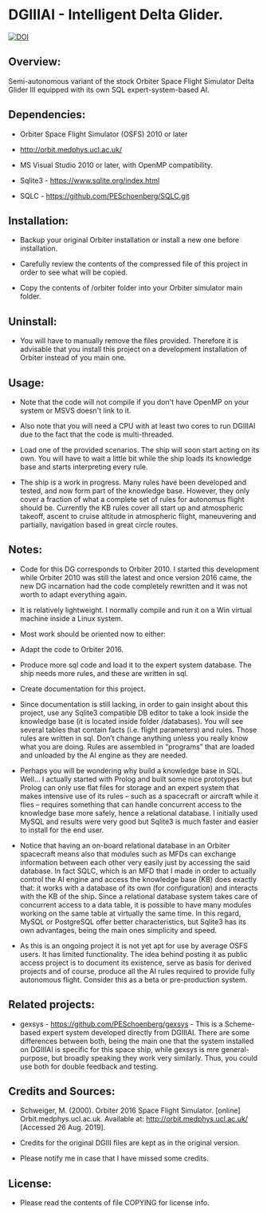 # DGIIIAI - Intelligent Delta Glider.

[![DOI](https://zenodo.org/badge/202588435.svg)](https://zenodo.org/badge/latestdoi/202588435)


## Overview:

Semi-autonomous variant of the stock Orbiter Space Flight Simulator Delta Glider 
III equipped with its own SQL expert-system-based AI.


## Dependencies:

* Orbiter Space Flight Simulator (OSFS) 2010 or later 
- http://orbit.medphys.ucl.ac.uk/

* MS Visual Studio 2010 or later, with OpenMP compatibility.

* Sqlite3 - https://www.sqlite.org/index.html 

* SQLC - https://github.com/PESchoenberg/SQLC.git


## Installation:

* Backup your original Orbiter installation or install a new one before
installation.

* Carefully review the contents of the compressed file of this project
in order to see what will be copied.

* Copy the contents of /orbiter folder into your Orbiter simulator main folder.


## Uninstall:

* You will have to manually remove the files provided. Therefore it is
advisable that you install this project on a development installation of
Orbiter instead of you main one.


## Usage:

* Note that the code will not compile if you don't have OpenMP on your
system or MSVS doesn't link to it.

* Also note that you will need a CPU with at least two cores to run DGIIIAI
due to the fact that the code is multi-threaded.

* Load one of the provided scenarios. The ship will soon start acting on its
own. You will have to wait a little bit while the ship loads its knowledge base
and starts interpreting every rule.

* The ship is a work in progress. Many rules have been developed and tested, and
now form part of the knowledge base. However, they only cover a fraction of
what a complete set of rules for autonomus flight should be. Currently the KB 
rules cover all start up and atmospheric takeoff, ascent to cruise altitude in 
atmospheric flight, maneuvering and partially, navigation based in great circle 
routes.


## Notes:

* Code for this DG corresponds to Orbiter 2010. I started this development while 
Orbiter 2010 was still the latest and once version 2016 came, the new DG 
incarnation had the code completely rewritten and it was not worth to adapt 
everything again.

* It is relatively lightweight. I normally compile and run it on a Win virtual 
machine inside a Linux system.

* Most work should be oriented now to either:

* Adapt the code to Orbiter 2016.

* Produce more sql code and load it to the expert system database. The ship 
needs more rules, and these are written in sql.

* Create documentation for this project.

* Since documentation is still lacking, in order to gain insight about this 
project, use any Sqlite3 compatible DB editor to take a look inside the 
knowledge base (it is located inside folder /databases). You will see several 
tables that contain facts (i.e. flight parameters) and rules. Those rules are 
written in sql. Don’t change anything unless you really know what you are 
doing. Rules are assembled in “programs” that are loaded and unloaded by the AI 
engine as they are needed.

* Perhaps you will be wondering why build a knowledge base in SQL. Well… I 
actually started with Prolog and built some nice prototypes but Prolog can only 
use flat files for storage and an expert system that makes intensive use of its 
rules – such as a spacecraft or aircraft while it flies – requires something 
that can handle concurrent access to the knowledge base more safely, hence a 
relational database. I initially used MySQL and results were very good but 
Sqlite3 is much faster and easier to install for the end user.

* Notice that having an on-board relational database in an Orbiter spacecraft 
means also that  modules such as MFDs can exchange information between each 
other very easily just by accessing the said database. In fact SQLC, which is 
an MFD that I made in order to actually control the AI engine and access the 
knowledge base (KB) does exactly that: it works with a database of its own (for 
configuration) and interacts with the KB of the ship. Since a relational 
database system takes care of concurrent access to a data table, it is possible 
to have many modules working on the same table at virtually the same time. In 
this regard, MySQL or PostgreSQL offer better characteristics, but Sqlite3 has 
its own advantages, being the main ones simplicity and speed.

* As this is an ongoing project it is not yet apt for use by average OSFS users.
 It has limited functionality. The idea behind posting it as public access
project is to document its existence, serve as basis for derived projects and of 
course, produce all the AI rules required to provide fully autonomous flight. 
Consider this as a beta or pre-production system.


## Related projects:

* gexsys - https://github.com/PESchoenberg/gexsys - This is a Scheme-based 
expert system developed directly from DGIIIAI. There are some differences 
between both, being the main one that the system installed on DGIIIAI is 
specific for this space ship, while gexsys is mre general-purpose, but broadly 
speaking they work very similarly. Thus, you could use both for double feedback 
and testing.


## Credits and Sources:

* Schweiger, M. (2000). Orbiter 2016 Space Flight Simulator. [online]
Orbit.medphys.ucl.ac.uk. Available at: http://orbit.medphys.ucl.ac.uk/
[Accessed 26 Aug. 2019].

* Credits for the original DGIII files are kept as in the original version.

* Please notify me in case that I have missed some credits.


## License:

* Please read the contents of file COPYING for license info.


